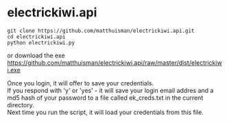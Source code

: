 # electrickiwi.api

```
git clone https://github.com/matthuisman/electrickiwi.api.git
cd electrickiwi.api
python electrickiwi.py
```
or download the exe  
https://github.com/matthuisman/electrickiwi.api/raw/master/dist/electrickiwi.exe

Once you login, it will offer to save your credentials.  
If you respond with 'y' or 'yes' - it will save your login email addres and a md5 hash of your password to a file called ek_creds.txt in the current directory.  
Next time you run the script, it will load your credentials from this file.
